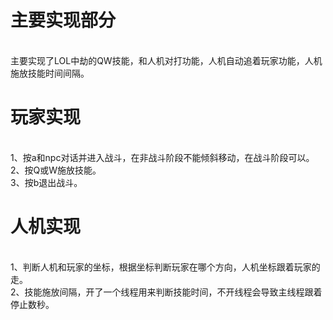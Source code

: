 主要实现部分
====
<br>
主要实现了LOL中劫的QW技能，和人机对打功能，人机自动追着玩家功能，人机施放技能时间间隔。<br>

玩家实现
====
<br>
1、按a和npc对话并进入战斗，在非战斗阶段不能倾斜移动，在战斗阶段可以。<br>
2、按Q或W施放技能。<br>
3、按b退出战斗。<br>

人机实现
====
<br>
1、判断人机和玩家的坐标，根据坐标判断玩家在哪个方向，人机坐标跟着玩家的走。<br>
2、技能施放间隔，开了一个线程用来判断技能时间，不开线程会导致主线程跟着停止数秒。
